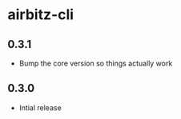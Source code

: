 # airbitz-cli

## 0.3.1

* Bump the core version so things actually work

## 0.3.0

* Intial release
